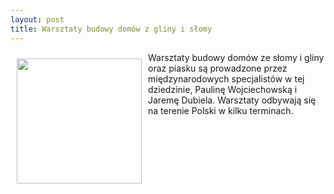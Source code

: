 ```yaml
---
layout: post
title: Warsztaty budowy domów z gliny i słomy
---
```


<p><img src="{{site.baseurl}}\articles\pictures\465.slomaiglina.jpg" align="left" style="margin: 10px 10px" width="200"><!--2-->
Warsztaty budowy domów ze słomy i gliny oraz piasku są prowadzone przez międzynarodowych specjalistów w tej dziedzinie, Paulinę Wojciechowską i Jaremę Dubiela. Warsztaty odbywają się na terenie Polski w kilku terminach.</p>